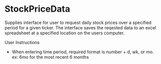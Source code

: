 # StockPriceData
Supplies interface for user to request daily stock prices over a specified period for a given ticker. The interface saves the reqested data to an excel spreadsheet at a specified location on the users computer.

User Instructions
 - When entering time period, required format is number + d, wk, or mo. ex: 6mo for the most recent 6 months
